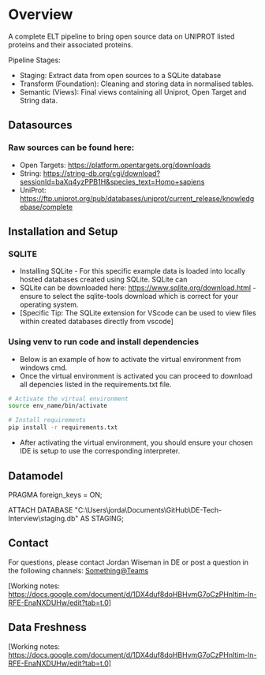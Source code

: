# Overview

A complete ELT pipeline to bring open source data on UNIPROT listed proteins and their associated proteins. 

Pipeline Stages:
- Staging: Extract data from open sources to a SQLite database
- Transform (Foundation): Cleaning and storing data in normalised tables.
- Semantic (Views): Final views containing all Uniprot, Open Target and String data.

## Datasources

### Raw sources can be found here: 
- Open Targets: https://platform.opentargets.org/downloads
- String: https://string-db.org/cgi/download?sessionId=baXq4yzPPB1H&species_text=Homo+sapiens 
- UniProt: https://ftp.uniprot.org/pub/databases/uniprot/current_release/knowledgebase/complete

## Installation and Setup

### SQLITE
- Installing SQLite - For this specific example data is loaded into locally hosted databases created using SQLite. SQLite can 
- SQLite can be downloaded here: https://www.sqlite.org/download.html - ensure to select the sqlite-tools download which is correct for your operating system.
- [Specific Tip: The SQLite extension for VScode can be used to view files within created databases directly from vscode]

### Using venv to run code and install dependencies

- Below is an example of how to activate the virtual environment from windows cmd.
- Once the virtual environment is activated you can proceed to download all depencies listed in the requirements.txt file.

```bash
# Activate the virtual environment
source env_name/bin/activate

# Install requirements
pip install -r requirements.txt
```

- After activating the virtual environment, you should ensure your chosen IDE is setup to use the corresponding interpreter. 


## Datamodel

PRAGMA foreign_keys = ON;

ATTACH DATABASE "C:\Users\jorda\Documents\GitHub\DE-Tech-Interview\staging.db" AS STAGING;

## Contact 

For questions, please contact Jordan Wiseman in DE or post a question in the following channels: <Something@Teams>

[Working notes: https://docs.google.com/document/d/1DX4duf8doHBHvmG7oCzPHnItim-ln-RFE-EnaNXDUHw/edit?tab=t.0]

## Data Freshness 


[Working notes: https://docs.google.com/document/d/1DX4duf8doHBHvmG7oCzPHnItim-ln-RFE-EnaNXDUHw/edit?tab=t.0]
